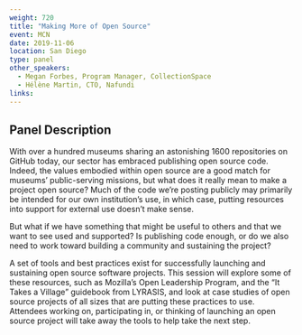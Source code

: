 ```yaml
---
weight: 720
title: "Making More of Open Source"
event: MCN
date: 2019-11-06
location: San Diego
type: panel 
other_speakers:
  - Megan Forbes, Program Manager, CollectionSpace
  - Hélène Martin, CTO, Nafundi 
links:
---
```


## Panel Description

With over a hundred museums sharing an astonishing 1600 repositories on GitHub today, our sector has embraced publishing open source code. Indeed, the values embodied within open source are a good match for museums’ public-serving missions, but what does it really mean to make a project open source? Much of the code we’re posting publicly may primarily be intended for our own institution’s use, in which case, putting resources into support for external use doesn’t make sense.

But what if we have something that might be useful to others and that we want to see used and supported? Is publishing code enough, or do we also need to work toward building a community and sustaining the project?

A set of tools and best practices exist for successfully launching and sustaining open source software projects. This session will explore some of these resources, such as Mozilla’s Open Leadership Program, and the “It Takes a Village” guidebook from LYRASIS, and look at case studies of open source projects of all sizes that are putting these practices to use. Attendees working on, participating in, or thinking of launching an open source project will take away the tools to help take the next step. 
